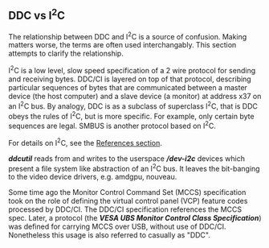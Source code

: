 ## DDC vs I<sup>2</sup>C

The relationship between DDC and I<sup>2</sup>C is a source of confusion.  Making matters worse, the terms are often used interchangably.
This section attempts to clarify the relationship.

I<sup>2</sup>C is a low level, slow speed specification of a 2 wire protocol for sending and receiving bytes. DDC/CI is layered on top of that protocol, describing particular sequences of bytes that are communicated between a master device (the host computer) and a slave device (a monitor) at address x37 on an I<sup>2</sup>C bus. By analogy,
DDC is as a subclass of superclass I<sup>2</sup>C, that is DDC obeys the
rules of I<sup>2</sup>C, but is more specific.  For example, only certain byte sequences are legal. SMBUS is another protocol based on I<sup>2</sup>C.  

For details on I<sup>2</sup>C, see the [References section](bibliography.md#i2c).

***ddcutil*** reads from and writes to the userspace ***/dev-i2c*** devices which present a file system like abstraction of an I<sup>2</sup>C bus.  It leaves
the bit-banging to the video device drivers, e.g. amdgpu, nouveau. 

Some time ago the Monitor Control Command Set (MCCS) specification took on the role of defining the virtual control panel (VCP) feature codes processed by DDC/CI.
The DDC/CI specification references the MCCS spec. Later, a protocol (the ***VESA UBS Monitor Control Class Specification***) was defined for carrying MCCS over USB, 
without use of DDC/CI.  Nonetheless this usage is also referred to casually as "DDC".
